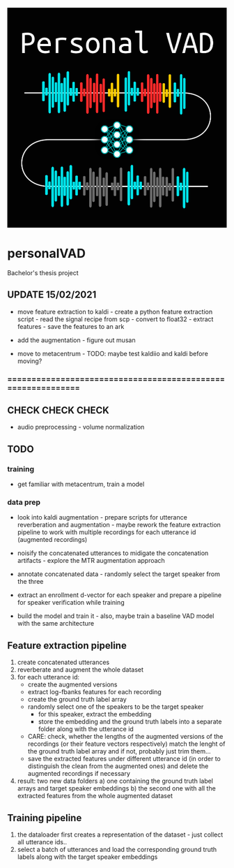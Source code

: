 ![Personal VAD](doc/pvad_thumbnail.png)
# personalVAD
Bachelor's thesis project


## UPDATE 15/02/2021
- move feature extraction to kaldi
        - create a python feature extraction script
                - read the signal recipe from scp
                - convert to float32
                - extract features
                - save the features to an ark
- add the augmentation
        - figure out musan

- move to metacentrum
        - TODO: maybe test kaldiio and kaldi before moving?

### ============================================================


## CHECK CHECK CHECK
- audio preprocessing - volume normalization

## TODO
### training
- get familiar with metacentrum, train a model

### data prep
- look into kaldi augmentation
        - prepare scripts for utterance reverberation and augmentation
        - maybe rework the feature extraction pipeline to work with multiple
          recordings for each utterance id (augmented recordings)

- noisify the concatenated utterances to midigate the concatenation artifacts
        - explore the MTR augmentation approach

- annotate concatenated data - randomly select the target speaker from the three
- extract an enrollment d-vector for each speaker and prepare a pipeline for
  speaker verification while training

- build the model and train it
        - also, maybe train a baseline VAD model with the same architecture


## Feature extraction pipeline
1) create concatenated utterances
2) reverberate and augment the whole dataset
3) for each utterance id:
    - create the augmented versions
    - extract log-fbanks features for each recording
    - create the ground truth label array
    - randomly select one of the speakers to be the target speaker
        - for this speaker, extract the embedding
        - store the embedding and the ground truth labels into a separate folder along with
          the utterance id
    - CARE: check, whether the lengths of the augmented versions of the recordings (or their
      feature vectors respectively) match the lenght of the ground truth label array and if not,
      probably just trim them...
    - save the extracted features under different utterance id (in order to distinguish the clean
      from the augmented ones) and delete the augmented recordings if necessary
4) result: two new data folders
    a) one containing the ground truth label arrays and target speaker embeddings
    b) the second one with all the extracted features from the whole augmented dataset


## Training pipeline
1) the dataloader first creates a representation of the dataset - just collect all utterance ids..
2) select a batch of utterances and load the corresponding ground truth labels along with the
   target speaker embeddings
